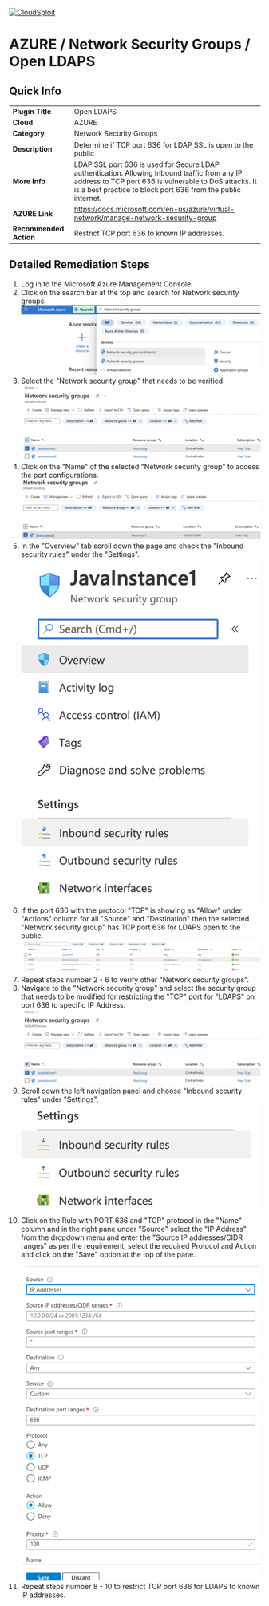 [![CloudSploit](https://cloudsploit.com/img/logo-new-big-text-100.png "CloudSploit")](https://cloudsploit.com)

# AZURE / Network Security Groups / Open LDAPS

## Quick Info

| | |
|-|-|
| **Plugin Title** | Open LDAPS |
| **Cloud** | AZURE |
| **Category** | Network Security Groups |
| **Description** | Determine if TCP port 636 for LDAP SSL is open to the public |
| **More Info** | LDAP SSL port 636 is used for Secure LDAP authentication. Allowing Inbound traffic from any IP address to TCP port 636 is vulnerable to DoS attacks. It is a best practice to block port 636 from the public internet. |
| **AZURE Link** | https://docs.microsoft.com/en-us/azure/virtual-network/manage-network-security-group |
| **Recommended Action** | Restrict TCP port 636 to known IP addresses. |

## Detailed Remediation Steps
1. Log in to the Microsoft Azure Management Console.
2. Click on the search bar at the top and search for Network security groups. </br> <img src="/resources/azure/networksecuritygroups/open-ldaps/step2.png"/>
3. Select the "Network security group" that needs to be verified. </br> <img src="/resources/azure/networksecuritygroups/open-ldaps/step3.png"/>
4. Click on the "Name" of the selected "Network security group" to access the port configurations. </br> <img src="/resources/azure/networksecuritygroups/open-ldaps/step4.png"/>
5. In the "Overview" tab scroll down the page and check the "Inbound security rules" under the "Settings". </br> <img src="/resources/azure/networksecuritygroups/open-ldaps/step5.png"/>
6. If the port 636 with the protocol "TCP" is showing as "Allow" under "Actions" column for all "Source" and "Destination" then the selected "Network security group" has TCP port 636 for LDAPS open to the public. </br> <img src="/resources/azure/networksecuritygroups/open-ldaps/step6.png"/>
7. Repeat steps number 2 - 6 to verify other "Network security groups". </br>
8. Navigate to the "Network security group" and select the security group that needs to be modified for restricting the "TCP" port for "LDAPS" on port 636 to specific IP Address.</br> <img src="/resources/azure/networksecuritygroups/open-ldaps/step8.png"/>
9. Scroll down the left navigation panel and choose "Inbound security rules" under "Settings".</br> <img src="/resources/azure/networksecuritygroups/open-ldaps/step9.png"/>
10. Click on the Rule with PORT 636 and "TCP" protocol in the "Name" column and in the right pane under "Source" select the "IP Address" from the dropdown menu and enter the "Source IP addresses/CIDR ranges" as per the requirement, select the required Protocol and Action and click on the "Save" option at the top of the pane. </br> <img src="/resources/azure/networksecuritygroups/open-ldaps/step10.png"/>
11. Repeat steps number 8 - 10 to restrict TCP port 636 for LDAPS to known IP addresses.</br>
